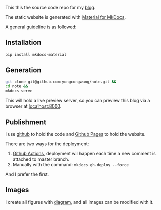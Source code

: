 This this the source code repo for my [blog](https://note.yongcong.wang).

The static website is generated with [Material for MkDocs](https://squidfunk.github.io/mkdocs-material/).

A general guideline is as followed:

## Installation
```Bash
pip install mkdocs-material
```

## Generation
```Bash
git clone git@github.com:yongcongwang/note.git &&
cd note &&
mkdocs serve
```

This will hold a live preview server, so you can preview this blog via a browser at [localhost:8000](http://localhost:8000/).

## Publishment

I use [github](https://github.com/yongcongwang/note) to hold the code and [Github Pages](https://pages.github.com/) to hold the website.

There are two ways for the deployment:

1. [Github Actions](https://github.com/yongcongwang/note/blob/master/.github/workflows/ci.yml), deployment wil happen each time a new comment is attached to master branch.
2. Manually with the command: `mkdocs gh-deploy --force`

And I prefer the first.

## Images

I create all figures with [diagram](https://app.diagrams.net), and all images can be modified with it.
